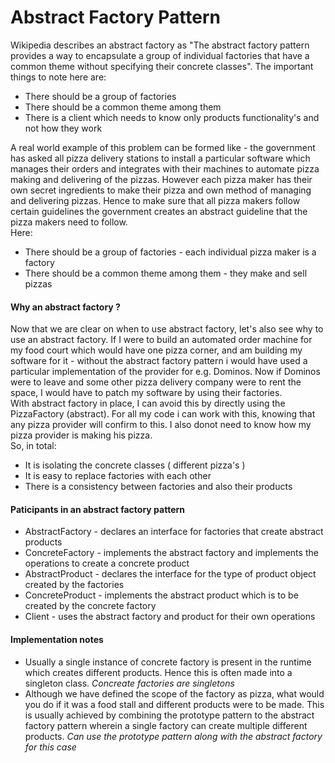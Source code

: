 # Abstract Factory Pattern

Wikipedia describes an abstract factory as "The abstract factory pattern provides a way to encapsulate
a group of individual factories that have a common theme without specifying their concrete classes". 
The important things to note here are:  

* There should be a group of factories
* There should be a common theme among them  
* There is a client which needs to know only products functionality's and not how they work

A real world example of this problem can be formed like - the government has asked all pizza delivery 
stations to install a particular software which manages their orders and integrates with their machines
to automate pizza making and delivering of the pizzas. However each pizza maker has their own secret 
ingredients to make their pizza and own method of managing and delivering pizzas. Hence to make sure that all
pizza makers follow certain guidelines the government creates an abstract guideline that the pizza makers
need to follow.  
Here:
* There should be a group of factories - each individual pizza maker is a factory
* There should be a common theme among them  - they make and sell pizzas

#### Why an abstract factory ?
Now that we are clear on when to use abstract factory, let's also see why to use an abstract factory. If I
were to build an automated order machine for my food court which would have one pizza corner, and am building
my software for it - without the abstract factory pattern i would have used a particular implementation of 
the provider for e.g. Dominos. Now if Dominos were to leave and some other pizza delivery company were to 
rent the space, I would have to patch my software by using their factories.  
With abstract factory in place, I can avoid this by directly using the PizzaFactory (abstract). For all my 
code i can work with this, knowing that any pizza provider will confirm to this. I also donot need to know
how my pizza provider is making his pizza.  
So, in total:
* It is isolating the concrete classes ( different pizza's )
* It is easy to replace factories with each other
* There is a consistency between factories and also their products

#### Paticipants in  an abstract factory pattern
* AbstractFactory - declares an interface for factories that create abstract products
* ConcreteFactory - implements the abstract factory and implements the operations to create a concrete product
* AbstractProduct - declares the interface for the type of product object created by the factories
* ConcreteProduct - implements the abstract product which is to be created by the concrete factory
* Client - uses the abstract factory and product for their own operations

#### Implementation notes
* Usually a single instance of concrete factory is present in the runtime which creates different products.
Hence this is often made into a singleton class. *Concreate factories are singletons*
* Although we have defined the scope of the factory as pizza, what would you do if it was a food stall and 
different products were to be made. This is usually achieved by combining the prototype pattern to the 
abstract factory pattern wherein a single factory can create multiple different products. *Can use the 
prototype pattern along with the abstract factory for this case*
